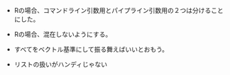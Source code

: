 - Rの場合、コマンドライン引数用とパイプライン引数用の２つは分けることにした。

- Rの場合、混在しないようにする。


- すべてをベクトル基準にして振る舞えばいいとおもう。

- リストの扱いがハンディじゃない
